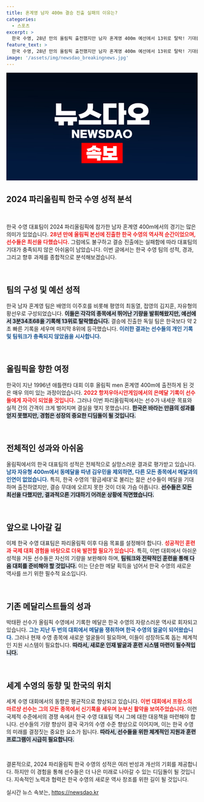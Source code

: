 ```yaml
---
title: 혼계영 남자 400m 결승 진출 실패의 이유는?
categories:
  - 스포츠
excerpt: >
  한국 수영, 28년 만의 올림픽 출전했지만 남자 혼계영 400m 예선에서 13위로 탈락! 기대를 모은 황선우는 결승 진출에 실패하며 올림픽에서 빈손으로 끝났다. 과연 황금세대의 반전은 있을까?
feature_text: >
  한국 수영, 28년 만의 올림픽 출전했지만 남자 혼계영 400m 예선에서 13위로 탈락! 기대를 모은 황선우는 결승 진출에 실패하며 올림픽에서 빈손으로 끝났다. 과연 황금세대의 반전은 있을까?
image: '/assets/img/newsdao_breakingnews.jpg'
---
```


<p><img src="/assets/img/newsdao_breakingnews.jpg" alt="ranknews 속보" /></p>

<h2 data-ke-size="size26">2024 파리올림픽 한국 수영 성적 분석</h2>

<p data-ke-size="size16">&nbsp;</p>

<p>한국 수영 대표팀이 2024 파리올림픽에 참가한 남자 혼계영 400m에서의 경기는 많은 의미가 있었습니다. <b><span style="color: #ee2323;">28년 만에 올림픽 본선에 진출한 한국 수영의 역사적 순간이었으며, 선수들은 최선을 다했습니다.</span></b> 그럼에도 불구하고 결승 진출에는 실패함에 따라 대표팀의 기대가 충족되지 않은 아쉬움이 남았습니다. 이번 글에서는 한국 수영 팀의 성적, 경과, 그리고 향후 과제를 종합적으로 분석해보겠습니다.</p>

<p data-ke-size="size16">&nbsp;</p>

<h2 data-ke-size="size26">팀의 구성 및 예선 성적</h2>

<p>한국 남자 혼계영 팀은 배영의 이주호를 비롯해 평영의 최동열, 접영의 김지훈, 자유형의 황선우로 구성되었습니다. <b><span style="background-color: #21538527;">이들은 각각의 종목에서 뛰어난 기량을 발휘해왔지만, 예선에서 3분34초68을 기록해 13위로 탈락했습니다.</span></b> 결승에 진출한 독일 팀은 한국보다 약 2초 빠른 기록을 세우며 마지막 8위에 등극했습니다. <b><span style="color: #1a5490;">이러한 결과는 선수들의 개인 기록 및 팀워크가 충족되지 않았음을 시사합니다.</span></b></p>

<p data-ke-size="size16">&nbsp;</p>

<h2 data-ke-size="size26">올림픽을 향한 여정</h2>

<p>한국이 지난 1996년 애틀랜타 대회 이후 올림픽 men 혼계영 400m에 출전하게 된 것은 매우 의미 있는 과정이었습니다. <b><span style="color: #ee2323;">2022 항저우아시안게임에서의 은메달 기록이 선수들에게 자극이 되었을 것입니다.</span></b> 그러나 이번 파리올림픽에서는 선수가 내세운 목표와 실적 간의 간격이 크게 벌어지며 결실을 맺지 못했습니다. <b><span style="background-color: #21538527;">한국은 바라는 만큼의 성과를 얻지 못했지만, 경험은 성장의 중요한 디딤돌이 될 것입니다.</span></b></p>

<p data-ke-size="size16">&nbsp;</p>

<h2 data-ke-size="size26">전체적인 성과와 아쉬움</h2>

<p>올림픽에서의 한국 대표팀의 성적은 전체적으로 실망스러운 결과로 평가받고 있습니다. <b><span style="color: #1a5490;">남자 자유형 400m에서 동메달을 따낸 김우민을 제외하면, 다른 모든 종목에서 메달과의 인연이 없었습니다.</span></b> 특히, 한국 수영의 '황금세대'로 불리는 젊은 선수들이 메달을 기대하며 출전하였지만, 결승 무대에 오르지 못한 것이 더욱 가슴 아픕니다. <b><span style="background-color: #21538527;">선수들은 모든 최선을 다했지만, 결과적으론 기대하기 어려운 상황에 직면했습니다.</span></b></p>

<p data-ke-size="size16">&nbsp;</p>

<h2 data-ke-size="size26">앞으로 나아갈 길</h2>

<p>이제 한국 수영 대표팀은 파리올림픽 이후 다음 목표를 설정해야 합니다. <b><span style="color: #ee2323;">성공적인 훈련과 국제 대회 경험을 바탕으로 더욱 발전할 필요가 있습니다.</span></b> 특히, 이번 대회에서 아쉬운 성적을 거둔 선수들은 자신의 기량을 보완해야 하며, <b><span style="background-color: #21538527;">팀워크와 전략적인 훈련을 통해 다음 대회를 준비해야 할 것입니다.</span></b> 이는 단순한 메달 획득을 넘어서 한국 수영의 새로운 역사를 쓰기 위한 필수적 요소입니다.</p>

<p data-ke-size="size16">&nbsp;</p>

<h2 data-ke-size="size26">기존 메달리스트들의 성과</h2>

<p>박태환 선수가 올림픽 수영에서 기록한 메달은 한국 수영의 자랑스러운 역사로 회자되고 있습니다. <b><span style="color: #1a5490;">그는 지난 두 번의 대회에서 메달을 쟁취하며 한국 수영의 얼굴이 되어왔습니다.</span></b> 그러나 현재 수영 종목에 새로운 얼굴들이 필요하며, 이들이 성장하도록 돕는 체계적인 지원 시스템이 필요합니다. <b><span style="background-color: #21538527;">따라서, 새로운 인재 발굴과 훈련 시스템 마련이 필수적입니다.</span></b></p>

<p data-ke-size="size16">&nbsp;</p>

<h2 data-ke-size="size26">세계 수영의 동향 및 한국의 위치</h2>

<p>세계 수영 대회에서의 동향은 평균적으로 향상되고 있습니다. <b><span style="color: #ee2323;">이번 대회에서 프랑스의 마르샹 선수는 그의 모든 종목에서 신기록을 세우며 눈부신 활약을 보여주었습니다.</span></b> 이런 국제적 수준에서의 경쟁 속에서 한국 수영 대표팀 역시 그에 대한 대응책을 마련해야 합니다. 선수들의 기량 향상이 결국 국가의 수영 수준 향상으로 이어지며, 이는 한국 수영의 미래를 결정짓는 중요한 요소가 됩니다. <b><span style="background-color: #21538527;">따라서, 선수들을 위한 체계적인 지원과 훈련 프로그램이 시급히 필요합니다.</span></b></p>

<p data-ke-size="size16">&nbsp;</p>

<p>결론적으로, 2024 파리올림픽 한국 수영의 성적은 여러 반성과 개선의 기회를 제공합니다. 하지만 이 경험을 통해 선수들은 더 나은 미래로 나아갈 수 있는 디딤돌이 될 것입니다. 지속적인 노력과 협력은 한국 수영의 새로운 역사 창조를 위한 길이 될 것입니다.</p>
실시간 뉴스 속보는, <a href="https://newsdao.kr" rel="dofollow">https://newsdao.kr</a>


